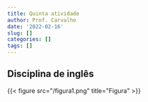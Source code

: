 ```yaml
---
title: Quinta atividade
author: Prof. Carvalho
date: '2022-02-16'
slug: []
categories: []
tags: []
---
```

## Disciplina de inglês

{{< figure src="/figura1.png" title="Figura" >}}